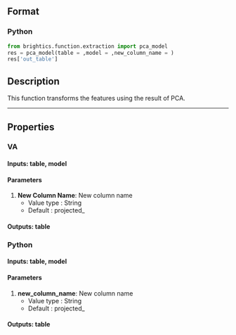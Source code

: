 ## Format
### Python
```python
from brightics.function.extraction import pca_model
res = pca_model(table = ,model = ,new_column_name = )
res['out_table']
```

## Description
This function transforms the features using the result of PCA.

---

## Properties
### VA
#### Inputs: table, model

#### Parameters
1. **New Column Name**: New column name
   - Value type : String
   - Default : projected_

#### Outputs: table

### Python
#### Inputs: table, model

#### Parameters
1. **new_column_name**: New column name
   - Value type : String
   - Default : projected_

#### Outputs: table

